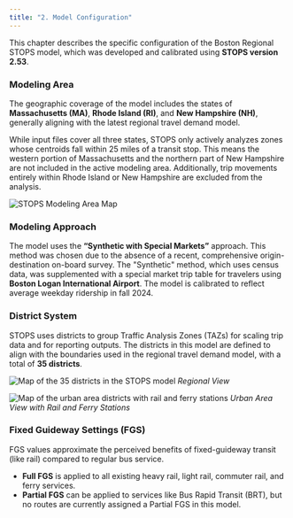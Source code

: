 ```yaml
---
title: "2. Model Configuration"
---
```


This chapter describes the specific configuration of the Boston Regional STOPS model, which was developed and calibrated using **STOPS version 2.53**.

### Modeling Area
The geographic coverage of the model includes the states of **Massachusetts (MA)**, **Rhode Island (RI)**, and **New Hampshire (NH)**, generally aligning with the latest regional travel demand model.

While input files cover all three states, STOPS only actively analyzes zones whose centroids fall within 25 miles of a transit stop. This means the western portion of Massachusetts and the northern part of New Hampshire are not included in the active modeling area. Additionally, trip movements entirely within Rhode Island or New Hampshire are excluded from the analysis.

![STOPS Modeling Area Map](/boston-region-stops/images/documentation/v1.0/1-introduction/model-area.jpg "STOPS Modeling Area")

### Modeling Approach
The model uses the **“Synthetic with Special Markets”** approach. This method was chosen due to the absence of a recent, comprehensive origin-destination on-board survey. The "Synthetic" method, which uses census data, was supplemented with a special market trip table for travelers using **Boston Logan International Airport**. The model is calibrated to reflect average weekday ridership in fall 2024.

### District System
STOPS uses districts to group Traffic Analysis Zones (TAZs) for scaling trip data and for reporting outputs. The districts in this model are defined to align with the boundaries used in the regional travel demand model, with a total of **35 districts**.

![Map of the 35 districts in the STOPS model](/boston-region-stops/images/documentation/v1.0/2-configuration/model-districts.jpg "Regional View of STOPS Districts")
*Regional View*

![Map of the urban area districts with rail and ferry stations](/boston-region-stops/images/documentation/v1.0/2-configuration/urban-area-view-with-rail-and-ferry-stations.jpg "Urban Area View of STOPS Districts")
*Urban Area View with Rail and Ferry Stations*

### Fixed Guideway Settings (FGS)
FGS values approximate the perceived benefits of fixed-guideway transit (like rail) compared to regular bus service.
* **Full FGS** is applied to all existing heavy rail, light rail, commuter rail, and ferry services.
* **Partial FGS** can be applied to services like Bus Rapid Transit (BRT), but no routes are currently assigned a Partial FGS in this model.